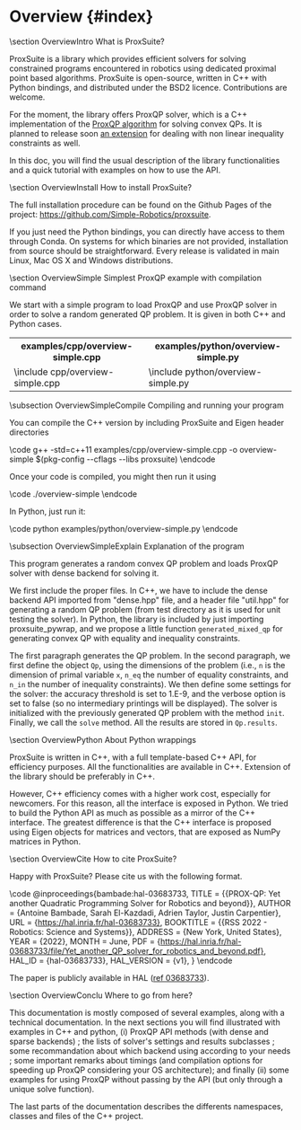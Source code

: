 # Overview {#index}
<!--
//
// Copyright (c) 2022 INRIA
// Author: Antoine Bambade, Sarah El Kazdadi, Adrien Taylor, Justin Carpentier
//
-->

\section OverviewIntro What is ProxSuite?

ProxSuite is a library which provides efficient solvers for solving constrained programs encountered in robotics using dedicated proximal point based algorithms. ProxSuite is open-source, written in C++ with Python bindings, and distributed under the BSD2 licence. Contributions are welcome.


For the moment, the library offers ProxQP solver, which is a C++ implementation of the [ProxQP algorithm](https://hal.inria.fr/hal-03683733/file/Yet_another_QP_solver_for_robotics_and_beyond.pdf) for solving convex QPs. It is planned to release soon [an extension](https://hal.archives-ouvertes.fr/hal-03680510/document) for dealing with non linear inequality constraints as well.


In this doc, you will find the usual description of the library functionalities and a quick tutorial with examples on how to use the API.

\section OverviewInstall How to install ProxSuite?

The full installation procedure can be found on the Github Pages of the project: https://github.com/Simple-Robotics/proxsuite.

If you just need the Python bindings, you can directly have access to them through Conda. On systems for which binaries are not provided, installation from source should be straightforward. Every release is validated in main Linux, Mac OS X and Windows distributions.

\section OverviewSimple Simplest ProxQP example with compilation command

We start with a simple program to load ProxQP and use ProxQP solver in order to solve a random generated QP problem. It is given in both C++ and Python cases.

<table class="manual">
  <tr>
    <th>examples/cpp/overview-simple.cpp</th>
    <th>examples/python/overview-simple.py</th>
  </tr>
  <tr>
    <td valign="top">
      \include cpp/overview-simple.cpp
    </td>
    <td valign="top">
      \include python/overview-simple.py
    </td>
  </tr>
</table>

\subsection OverviewSimpleCompile Compiling and running your program

You can compile the C++ version by including ProxSuite and Eigen header directories

\code g++ -std=c++11 examples/cpp/overview-simple.cpp -o overview-simple $(pkg-config --cflags --libs proxsuite)  \endcode

Once your code is compiled, you might then run it using

\code ./overview-simple \endcode

In Python, just run it:

\code python examples/python/overview-simple.py \endcode

\subsection OverviewSimpleExplain Explanation of the program

This program generates a random convex QP problem and loads ProxQP solver with dense backend for solving it.

We first include the proper files. In C++, we have to include the dense backend API imported from "dense.hpp" file, and a header file "util.hpp" for generating a random QP problem (from test directory as it is used for unit testing the solver). In Python, the library is included by just importing proxsuite_pywrap, and we propose a little function `generated_mixed_qp` for generating convex QP with equality and inequality constraints.

The first paragraph generates the QP problem. In the second paragraph, we first define the object `Qp`, using the dimensions of the problem (i.e., `n` is the dimension of primal variable `x`, `n_eq` the number of equality constraints, and `n_in` the number of inequality constraints). We then define some settings for the solver: the accuracy threshold is set to 1.E-9, and the verbose option is set to false (so no intermediary printings will be displayed). The solver is initialized with the previously generated QP problem with the method `init`. Finally, we call the `solve` method. All the results are stored in `Qp.results`.

\section OverviewPython About Python wrappings

ProxSuite is written in C++, with a full template-based C++ API, for efficiency purposes. All the functionalities are available in C++. Extension of the library should be preferably in C++.

However, C++ efficiency comes with a higher work cost, especially for newcomers. For this reason, all the interface is exposed in Python. We tried to build the Python API as much as possible as a mirror of the C++ interface. The greatest difference is that the C++ interface is proposed using Eigen objects for matrices and vectors, that are exposed as NumPy matrices in Python.

\section OverviewCite How to cite ProxSuite?

Happy with ProxSuite? Please cite us with the following format.

\code
@inproceedings{bambade:hal-03683733,
  TITLE = {{PROX-QP: Yet another Quadratic Programming Solver for Robotics and beyond}},
  AUTHOR = {Antoine Bambade, Sarah El-Kazdadi, Adrien Taylor, Justin Carpentier},
  URL = {https://hal.inria.fr/hal-03683733},
  BOOKTITLE = {{RSS 2022 - Robotics: Science and Systems}},
  ADDRESS = {New York, United States},
  YEAR = {2022},
  MONTH = June,
  PDF = {https://hal.inria.fr/hal-03683733/file/Yet_another_QP_solver_for_robotics_and_beyond.pdf},
  HAL_ID = {hal-03683733},
  HAL_VERSION = {v1},
}
\endcode

The paper is publicly available in HAL ([ref 03683733](https://hal.inria.fr/hal-03683733/file/Yet_another_QP_solver_for_robotics_and_beyond.pdf)).

\section OverviewConclu Where to go from here?

This documentation is mostly composed of several examples, along with a technical documentation. In the next sections you will find illustrated with examples in C++ and python, (i) ProxQP API methods (with dense and sparse backends) ; the lists of solver's settings and results subclasses ; some recommandation about which backend using according to your needs ; some important remarks about timings (and compilation options for speeding up ProxQP considering your OS architecture); and finally (ii) some examples for using ProxQP without passing by the API (but only through a unique solve function).

The last parts of the documentation describes the differents namespaces, classes and files of the C++ project.

